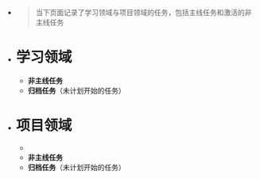 - > 当下页面记录了学习领域与项目领域的任务，包括主线任务和激活的非主线任务
- # 学习领域
	- **非主线任务**
	- **归档任务**（未计划开始的任务）
- # 项目领域
	-
	- **非主线任务**
	- **归档任务**（未计划开始的任务）